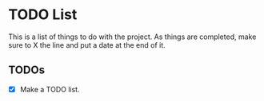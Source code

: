 # TODO List

This is a list of things to do with the project. As things are completed, make
sure to X the line and put a date at the end of it.

## TODOs

* [x] Make a TODO list.